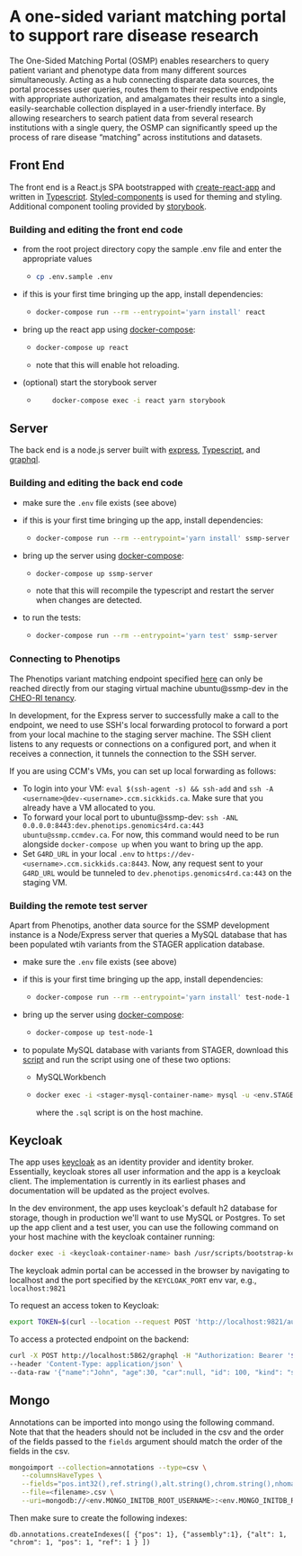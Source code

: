 # A one-sided variant matching portal to support rare disease research

The One-Sided Matching Portal (OSMP) enables researchers to query patient variant and phenotype data from many different sources simultaneously. Acting as a hub connecting disparate data sources, the portal processes user queries, routes them to their respective endpoints with appropriate authorization, and amalgamates their results into a single, easily-searchable collection displayed in a user-friendly interface. By allowing researchers to search patient data from several research institutions with a single query, the OSMP can significantly speed up the process of rare disease “matching” across institutions and datasets.

## Front End

The front end is a React.js SPA bootstrapped with [create-react-app](https://github.com/facebook/create-react-app) and written in [Typescript](https://www.typescriptlang.org/). [Styled-components](https://styled-components.com/docs) is used for theming and styling. Additional component tooling provided by [storybook](https://storybook.js.org/).

### Building and editing the front end code

- from the root project directory copy the sample .env file and enter the appropriate values
  - ```bash
    cp .env.sample .env
    ```
- if this is your first time bringing up the app, install dependencies:
  - ```bash
    docker-compose run --rm --entrypoint='yarn install' react
    ```
- bring up the react app using [docker-compose](https://docs.docker.com/compose/):

  - ```bash
    docker-compose up react
    ```
  - note that this will enable hot reloading.

- (optional) start the storybook server
  - ```bash
        docker-compose exec -i react yarn storybook
    ```

## Server

The back end is a node.js server built with [express](https://expressjs.com/), [Typescript](https://www.typescriptlang.org/), and [graphql](https://graphql.org/).

### Building and editing the back end code

- make sure the `.env` file exists (see above)
- if this is your first time bringing up the app, install dependencies:
  - ```bash
    docker-compose run --rm --entrypoint='yarn install' ssmp-server
    ```
- bring up the server using [docker-compose](https://docs.docker.com/compose/):

  - ```bash
    docker-compose up ssmp-server
    ```
  - note that this will recompile the typescript and restart the server when changes are detected.

- to run the tests:
  - ```bash
    docker-compose run --rm --entrypoint='yarn test' ssmp-server
    ```

### Connecting to Phenotips

The Phenotips variant matching endpoint specified [here](https://github.com/ccmbioinfo/report-scripts/blob/master/phenotips-api.md#matching-endpoint) can only be reached directly from our staging virtual machine ubuntu@ssmp-dev in the [CHEO-RI tenancy](https://github.com/ccmbioinfo/cheo-ri-infrastructure).

In development, for the Express server to successfully make a call to the endpoint, we need to use SSH's local forwarding protocol to forward a port from your local machine to the staging server machine. The SSH client listens to any requests or connections on a configured port, and when it receives a connection, it tunnels the connection to the SSH server.

If you are using CCM's VMs, you can set up local forwarding as follows:

- To login into your VM: `eval $(ssh-agent -s) && ssh-add` and `ssh -A <username>@dev-<username>.ccm.sickkids.ca`. Make sure that you already have a VM allocated to you.
- To forward your local port to ubuntu@ssmp-dev: `ssh -ANL 0.0.0.0:8443:dev.phenotips.genomics4rd.ca:443 ubuntu@ssmp.ccmdev.ca`. For now, this command would need to be run alongside `docker-compose up` when you want to bring up the app.
- Set `G4RD_URL` in your local `.env` to `https://dev-<username>.ccm.sickkids.ca:8443`.
  Now, any request sent to your `G4RD_URL` would be tunneled to `dev.phenotips.genomics4rd.ca:443` on the staging VM.

### Building the remote test server

Apart from Phenotips, another data source for the SSMP development instance is a Node/Express server that queries a MySQL database that has been populated wtih variants from the STAGER application database.

- make sure the `.env` file exists (see above)
- if this is your first time bringing up the app, install dependencies:
  - ```bash
    docker-compose run --rm --entrypoint='yarn install' test-node-1
    ```
- bring up the server using [docker-compose](https://docs.docker.com/compose/):

  - ```bash
    docker-compose up test-node-1
    ```

- to populate MySQL database with variants from STAGER, download this [script](https://sickkidsca.sharepoint.com/:u:/r/sites/thecenterforcomputationalmedicineworkspace/Shared%20Documents/SSMP/data/stager-local-20210716.sql?csf=1&web=1&e=fVzHIB) and run the script using one of these two options:
  - MySQLWorkbench
  - ```bash
    docker exec -i <stager-mysql-container-name> mysql -u <env.STAGER_DB_USER> --password="<env.STAGER_DB_PASSWORD>" <env.STAGER_DB> < <filepath>.sql
    ```
    where the `.sql` script is on the host machine.

## Keycloak

The app uses [keycloak](https://www.keycloak.org/) as an identity provider and identity broker. Essentially, keycloak stores all user information and the app is a keycloak client. The implementation is currently in its earliest phases and documentation will be updated as the project evolves.

In the dev environment, the app uses keycloak's default h2 database for storage, though in production we'll want to use MySQL or Postgres. To set up the app client and a test user, you can use the following command on your host machine with the keycloak container running:

```bash
docker exec -i <keycloak-container-name> bash /usr/scripts/bootstrap-keycloak.sh
```

The keycloak admin portal can be accessed in the browser by navigating to localhost and the port specified by the `KEYCLOAK_PORT` env var, e.g., `localhost:9821`

To request an access token to Keycloak: 
```bash
export TOKEN=$(curl --location --request POST 'http://localhost:9821/auth/realms/ssmp/protocol/openid-connect/token' --header 'Content-Type: application/x-www-form-urlencoded' --data-urlencode 'password=secret' --data-urlencode 'username=ssmp-user' --data-urlencode 'client_id=ssmp-backend' --data-urlencode 'realm=ssmp' --data-urlencode 'grant_type=password' | jq -r '.access_token')
```

To access a protected endpoint on the backend: 
```bash
curl -X POST http://localhost:5862/graphql -H "Authorization: Bearer '$TOKEN'" \
--header 'Content-Type: application/json' \
--data-raw '{"name":"John", "age":30, "car":null, "id": 100, "kind": "subscription"}'
```

## Mongo

Annotations can be imported into mongo using the following command. Note that that the headers should not be included in the csv and the order of the fields passed to the `fields` argument should match the order of the fields in the csv.

```bash
mongoimport --collection=annotations --type=csv \
   --columnsHaveTypes \
   --fields="pos.int32(),ref.string(),alt.string(),chrom.string(),nhomalt.int32(),an.int32(),af.double(),assembly.string()" \
   --file=<filename>.csv \
   --uri=mongodb://<env.MONGO_INITDB_ROOT_USERNAME>:<env.MONGO_INITDB_ROOT_PASSWORD>@mongo/<env.MONGO_INITDB_DATABASE>?authSource=admin
```

Then make sure to create the following indexes:

```
db.annotations.createIndexes([ {"pos": 1}, {"assembly":1}, {"alt": 1, "chrom": 1, "pos": 1, "ref": 1 } ])
```
